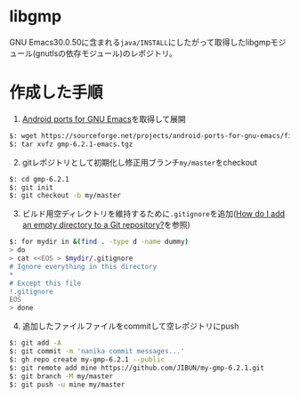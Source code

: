 # libgmp
GNU Emacs30.0.50に含まれる`java/INSTALL`にしたがって取得したlibgmpモジュール(gnutlsの依存モジュール)のレポジトリ。

# 作成した手順
1. [Android ports for GNU Emacs](https://sourceforge.net/projects/android-ports-for-gnu-emacs/files/gmp-6.2.1-emacs.tgz)を取得して展開

```bash
$: wget https://sourceforge.net/projects/android-ports-for-gnu-emacs/files/gmp-6.2.1-emacs.tgz
$: tar xvfz gmp-6.2.1-emacs.tgz
```

2. gitレポジトリとして初期化し修正用ブランチ`my/master`をcheckout

```bash
$: cd gmp-6.2.1
$: git init
$: git checkout -b my/master
```

3. ビルド用空ディレクトリを維持するために`.gitignore`を追加([How do I add an empty directory to a Git repository?](https://stackoverflow.com/questions/115983/how-do-i-add-an-empty-directory-to-a-git-repository)を参照)

```bash
$: for mydir in &(find . -type d -name dummy)
> do
> cat <<EOS > $mydir/.gitignore
# Ignore everything in this directory
*
# Except this file
!.gitignore
EOS
> done
```

4. 追加したファイルファイルをcommitして空レポジトリにpush

```bash
$: git add -A
$: git commit -m 'nanika commit messages...'
$: gh repo create my-gmp-6.2.1 --public
$: git remote add mine https://github.com/JIBUN/my-gmp-6.2.1.git
$: git branch -M my/master
$: git push -u mine my/master
```
